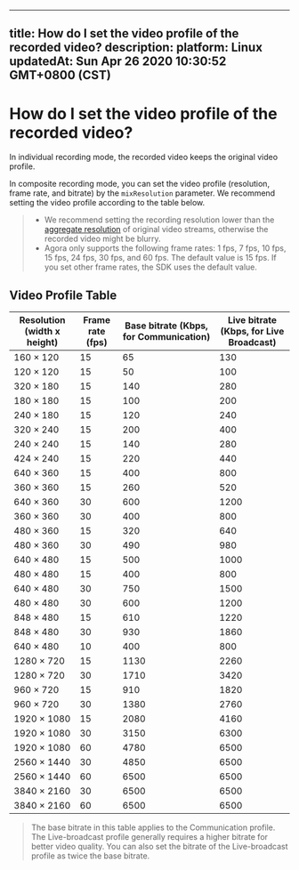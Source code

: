 
---
title: How do I set the video profile of the recorded video?
description: 
platform: Linux
updatedAt: Sun Apr 26 2020 10:30:52 GMT+0800 (CST)
---
# How do I set the video profile of the recorded video?
In individual recording mode, the recorded video keeps the original video profile.

In composite recording mode, you can set the video profile (resolution, frame rate, and bitrate) by the `mixResolution` parameter. We recommend setting the video profile according to the table below.

> - We recommend setting the recording resolution lower than the [aggregate resolution](https://docs.agora.io/en/faq/cloud_recording_billing?_ga=2.204176151.605592384.1576459020-1595988498.1574647397) of original video streams, otherwise the recorded video might be blurry.
> - Agora only supports the following frame rates: 1 fps, 7 fps, 10 fps, 15 fps, 24 fps, 30 fps, and 60 fps. The default value is 15 fps. If you set other frame rates, the SDK uses the default value.

## **Video Profile Table**

| Resolution (width x height) | Frame rate (fps) | Base bitrate (Kbps, for Communication) | Live bitrate (Kbps, for Live Broadcast) |
| --------------------------- | ---------------- | -------------------------------------- | --------------------------------------- |
| 160 &times; 120        | 15               | 65                                     | 130                                    |
| 120 &times; 120        | 15               | 50                                     | 100                                    |
| 320 &times; 180        | 15               | 140                                    | 280                                    |
| 180 &times; 180        | 15               | 100                                    | 200                                    |
| 240 &times; 180        | 15               | 120                                    | 240                                    |
| 320 &times; 240        | 15               | 200                                    | 400                                    |
| 240 &times; 240        | 15               | 140                                    | 280                                    |
| 424 &times; 240        | 15               | 220                                    | 440                                    |
| 640 &times; 360        | 15               | 400                                    | 800                                    |
| 360 &times; 360        | 15               | 260                                    | 520                                    |
| 640 &times; 360        | 30               | 600                                    | 1200                                   |
| 360 &times; 360        | 30               | 400                                    | 800                                    |
| 480 &times; 360        | 15               | 320                                    | 640                                    |
| 480 &times; 360        | 30               | 490                                    | 980                                    |
| 640 &times; 480        | 15               | 500                                    | 1000                                   |
| 480 &times; 480        | 15               | 400                                    | 800                                    |
| 640 &times; 480        | 30               | 750                                    | 1500                                   |
| 480 &times; 480        | 30               | 600                                    | 1200                                   |
| 848 &times; 480        | 15               | 610                                    | 1220                                   |
| 848 &times; 480        | 30               | 930                                    | 1860                                   |
| 640 &times; 480        | 10               | 400                                    | 800                                    |
| 1280 &times; 720       | 15               | 1130                                   | 2260                                  |
| 1280 &times; 720       | 30               | 1710                                   | 3420                                   |
| 960 &times; 720        | 15               | 910                                    | 1820                                   |
| 960 &times; 720        | 30               | 1380                                   | 2760                                   |
| 1920 &times; 1080      | 15               | 2080                                   | 4160                                   |
| 1920 &times; 1080      | 30               | 3150                                   | 6300                                   |
| 1920 &times; 1080      | 60               | 4780                                   | 6500                                   |
| 2560 &times; 1440      | 30               | 4850                                   | 6500                                   |
| 2560 &times; 1440      | 60               | 6500                                   | 6500                                   |
| 3840 &times; 2160      | 30               | 6500                                   | 6500                                   |
| 3840 &times; 2160      | 60               | 6500                                   | 6500                                   |

> The base bitrate in this table applies to the Communication profile. The Live-broadcast profile generally requires a higher bitrate for better video quality. You can also set the bitrate of the Live-broadcast profile as twice the base bitrate.
